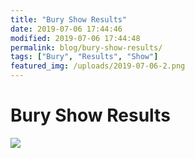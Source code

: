 ```yaml
---
title: "Bury Show Results"
date: 2019-07-06 17:44:46
modified: 2019-07-06 17:44:48
permalink: blog/bury-show-results/
tags: ["Bury", "Results", "Show"]
featured_img: /uploads/2019-07-06-2.png
---
```


# Bury Show Results

![](/uploads/2019-07-06-2.png)
